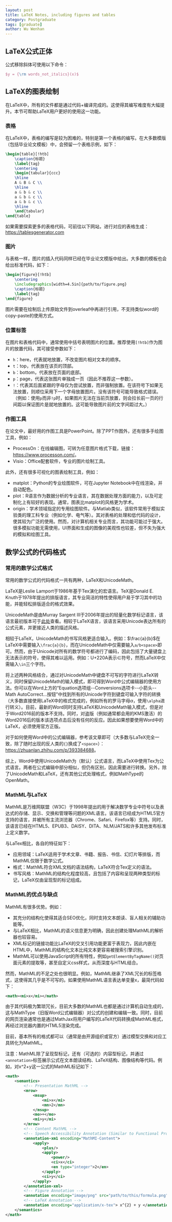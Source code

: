 ```yaml
---
layout: post
title: LaTeX Notes, including figures and tables
category: Postgraduate
tags: [graduate]
author: Wu Wenhan
---
```


## LaTeX公式正体

公式移除斜体可使用以下命令：

```tex
$y = {\rm words_not_italics}(x)$
```

## LaTeX的图表绘制

在LaTeX中，所有的文件都是通过代码+编译完成的。这使得其编写难度有大幅提升。本节可帮助LaTeX用户更好的使用这一功能。

### 表格
在LaTeX中，表格的编写是较为困难的，特别是第一个表格的编写。在大多数模版（包括毕业论文模板）中，会预留一个表格示例，如下：
```LaTeX
\begin{table}[!htb]
    \caption{标题}
    \label{tag}
    \centering
    \begin{tabular}{ccc} 
    \hline
    A & B & C \\
    \hline
    a & b & c \\
    a & b & c \\
    a & b & c \\
    \hline
    \end{tabular}
\end{table}
```

如果需要探索更多的表格代码，可前往以下网站，进行对应的表格生成：<https://tablesgenerator.com>

### 图片
与表格一样，图片的插入代码同样已经在毕业论文模版中给出。大多数的模板也会给出标准代码，如下：
```LaTeX
\begin{figure}[!htb]
	\centering
	\includegraphics[width=4.5in]{path/to/figure.png}
	\caption{标题}
	\label{tag}
\end{figure}
```
图片需要在绘制后上传原始文件到overleaf中再进行引用，不支持类似word的copy-paste的使用方式。

### 位置标签
在图片和表格代码中，通常使用中括号表明图片的位置。推荐使用`[!htb]`作为图片的放置代码，其可接受参数如下：
- `h`：here，代表就地放置，不改变图片相对文本的顺序。
- `t`：top，代表放在该页的顶部。
- `b`：bottom，代表放在页面的底部。
- `p`：page，代表这张图片单独成一页（因此不推荐这一参数）。
- `!`：代表其后面紧跟的字母仅为尝试放置，而非强制放置。在该符号下如果无法放置，则顺位采用下一个字母放置图片。没有该符号可能导致格式错误。（例如：使用`p`而非`!p`时，如果图片无法在当前页放置，则会拉长前一页的行间距以保证图片是就地放置的。这可能导致图片前的文字间距过大。）

### 作图工具

在论文中，最好用的作图工具是PowerPoint。除了PPT作图外，还有很多手绘图工具，例如：
- ProcessOn：在线编辑图，可转为任意图片格式下载，链接：<https://www.processon.com/>。
- Visio：Office配套软件，专业的图片绘制工具。

此外，还有很多可视化的图表绘制工具，例如：
- matplot：Python的专业绘图软件，可在Jupyter Notebook中在线渲染，并自动配色。
- plot：R语言作为数据分析的专业语言，其在数据处理方面的能力，以及可定制化上有较好的表现。通常，图表比matplot的风格更为学术。
- origin：学术领域指定的专用绘图软件。与Matlab类似，该软件常用于模拟实验类的理工科专业（例如化学、电气等）。其对表格的处理和低代码的设计，使其较为广泛的使用。然而，对计算机相关专业而言，其功能可能过于强大。很多模拟功能无需使用，UI界面和生成的图像的美观性也较差，但不失为强大的模拟和绘图工具。

## 数学公式的代码格式
### 常用的数学公式格式
常用的数学公式的代码格式一共有两种，LaTeX和UnicodeMath。

LaTeX是Leslie Lamport于1986年基于Tex演化的宏语言。TeX是Donald E. Knuth于1978年提出的排版语言，其专业简洁的特性使得用户易于学习其中的功能，并能轻松排版适合的格式效果。

UnicodeMath是由Murray Sargent III于2006年提出的轻量化数学标记语言，该语言最初版本可于[此处](https://www.unicode.org/notes/tn28/UTN28-PlainTextMath.pdf)查看。相较于LaTeX语言，该语言采用Unicode表达所有的公式元素，并更接近人类的描述风格。

相较于LaTeX，UnicodeMath的书写风格更适合输入。例如：$\frac{a}{b}$在LaTeX中需要输入`\frac{a}{b}`，而在UnicodeMath中仅需要输入`a/b<space>`即可。然而，由于Unicode对所有的数学符号都进行了编码，因此包括了大量键盘上无法表示的符号，使得其难以运用。例如：U+220A表示$\in$符号，然而LaTeX中仅需输入`\in`三个字符。

将上述两种风格结合，通过对UnicodeMath中键盘不可写的字符进行LaTeX转义，同时保留UnicodeMath的输入模式，即可得到Word中公式编辑器的使用方法。你可以在Word上方的“Equation选项组--Conversions选项卡--小箭头--Math AutoCorrect...按钮”中找到所有的Unicode字符到键盘可输入字符的转换（大多数直接使用LaTeX中的格式完成的，例如所有的罗马字母$\alpha$，使用`\alpha`进行转义）。目前，最新的Word同时支持LaTeX和UnicodeMath输入模式，但是对于Word2016前的版本不支持。同时，对盗版（例如通常都会用的KMS激活）的Word2016后的版本该选项点击后没有任何的反应。因此如果想要使用Word中的LaTeX，必须使用官方正版。

对于如何使用Word中的公式编辑器，参考该文章即可（大多数与LaTeX完全一致，除了随时出现的反人类的`{}`换成了`<space>`）：<https://zhuanlan.zhihu.com/p/393384688>。

综上，Word中使用UnicodeMath为（默认）公式语言，而LaTeX中使用Tex为公式语言。两者在公式编辑中部分相似，但仍有区别，因此需要进行转换。另外，除了UnicodeMath和LaTeX，还有其他公式处理格式，例如MathType的OpenMath。

### MathML与LaTeX

MathML是万维网联盟（W3C）于1998年提出的用于解决数学专业中符号以及表达式的存储、显示、交换和管理等问题的XML语言。该语言已经成为HTML5官方支持的语言，并被所有主流浏览器（Chrome、Safari、Firefox等）支持。同时，该语言已经在HTML5、EPUB3、DAISY、DITA、NLM/JATS和许多其他发布标准上定义数学。

与LaTex相比，各自的特征如下：

- 应用领域：LaTeX适用于学术文章、书籍、报告、书信、幻灯片等排版，而MathML仅限于数学公式。
- 格式：MathML符合XML文档的语法结构，LaTeX符合Tex定义的语法。
- 书写风格：MathML的结构化程度较高，且包括了内容和呈现两种类型的标记，LaTeX仅由呈现型的标记组成。





### MathML的优点与缺点

MathML有很多优势。例如：
- 其充分的结构化使得其适合SEO优化，同时支持文本朗读、盲人相关的辅助功能等。
- 与LaTeX相比，MathML的语义信息更为明确，因此创建处理MathML的解析器也较容易。
- XML标记的链接功能比LaTeX的交叉引用功能更富于表现力，因此内嵌在HTML中，MathML的结构化文本比纯文本更容易被搜索引擎识别。
- MathML可以使用JavaScript的所有特性，例如`getElementByTagName()`对页面元素的提取等，甚至自定义css样式，从而深度与HTML结合。

然而，MathML的不足之处也很明显。例如，MathML继承了XML冗长的标签格式，这使得其几乎是不可写的。如果使用MathML语言表达单变量x，最简代码如下：
```XML
<math><mi>x</mi></math>
```
由于其代码极为繁琐冗长，目前大多数的MathML也都是通过计算机自动生成的，这与MathType（旧版Word公式编辑器）对公式的创建和编辑一致。同时，目前的网页渲染通常也是通过MathJax将用户编写的LaTeX代码转换成MathML格式，再经过浏览器内置的HTML5渲染完成。

目前，基本所有的格式都可以（通常是由开源组织或官方）通过模型交换和对应工具转化为MathML。

注意：MathML除了呈现型标记，还有（可选的）内容型标记，并通过`<annotation>`标签展示公式在文本朗读结构、LaTeX结构、图像结构等代码。例如，对x^2+y这一公式的MathML标记如下：
```XML
<math>
    <semantics>
        <!-- Presentation MathML -->
        <mrow>
            <msup>
                <mi>x</mi>
                <mn>2</mn>
            </msup> 
            <mo>+</mo> 
            <mi>y</mi>
        </mrow>
        <!-- Content MathML -->
        <!-- Speech Accessibility Annotation (Similar to Functional Programming) -->
        <annotation-xm1 encoding="MathMI-Content"> 
            <apply>
                <plus/> 
                <apply>
                    <power/> 
                    <ci>x</ci>
                    <en type="integer">2</en> 
                </apply>
                <ci>y</ci>
            </apply> 
        </annotation-xml>
        <!-- Figure Annotation -->
        <annotation encoding="image/png" src="path/to/this/formula.png"/>
        <!-- LaTeX Annotation -->
        <annotation encoding="application/x-tex"> x^{2} + y </annotation>
    </semantics>
</math>
```




